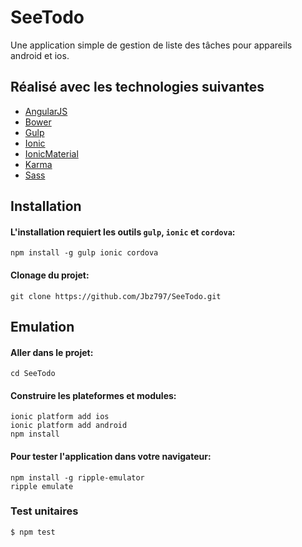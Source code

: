 # SeeTodo
Une application simple de gestion de liste des tâches pour appareils android et ios.


## Réalisé avec les technologies suivantes
- [AngularJS](https://angularjs.org/)
- [Bower](http://bower.io/)
- [Gulp](http://gulpjs.com/)
- [Ionic](http://ionicframework.com/)
- [IonicMaterial](http://http://ionicmaterial.com/)
- [Karma](http://karma-runner.github.io)
- [Sass](http://sass-lang.com/)


## Installation

#### L'installation requiert les outils `gulp`, `ionic` et `cordova`:
```
npm install -g gulp ionic cordova
```

#### Clonage du projet:
```
git clone https://github.com/Jbz797/SeeTodo.git
```


## Emulation

#### Aller dans le projet:
```
cd SeeTodo
```

#### Construire les plateformes et modules:
```
ionic platform add ios
ionic platform add android
npm install
```
#### Pour tester l'application dans votre navigateur:
```
npm install -g ripple-emulator
ripple emulate
```

### Test unitaires

```
$ npm test
```
